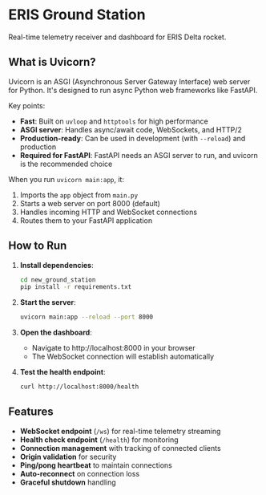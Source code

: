 # ERIS Ground Station

Real-time telemetry receiver and dashboard for ERIS Delta rocket.

## What is Uvicorn?

Uvicorn is an ASGI (Asynchronous Server Gateway Interface) web server for Python. It's designed to run async Python web frameworks like FastAPI.

Key points:
- **Fast**: Built on `uvloop` and `httptools` for high performance
- **ASGI server**: Handles async/await code, WebSockets, and HTTP/2
- **Production-ready**: Can be used in development (with `--reload`) and production
- **Required for FastAPI**: FastAPI needs an ASGI server to run, and uvicorn is the recommended choice

When you run `uvicorn main:app`, it:
1. Imports the `app` object from `main.py`
2. Starts a web server on port 8000 (default)
3. Handles incoming HTTP and WebSocket connections
4. Routes them to your FastAPI application

## How to Run

1. **Install dependencies**:
   ```bash
   cd new_ground_station
   pip install -r requirements.txt
   ```

2. **Start the server**:
   ```bash
   uvicorn main:app --reload --port 8000
   ```

3. **Open the dashboard**:
   - Navigate to http://localhost:8000 in your browser
   - The WebSocket connection will establish automatically

4. **Test the health endpoint**:
   ```bash
   curl http://localhost:8000/health
   ```

## Features

- **WebSocket endpoint** (`/ws`) for real-time telemetry streaming
- **Health check endpoint** (`/health`) for monitoring
- **Connection management** with tracking of connected clients
- **Origin validation** for security
- **Ping/pong heartbeat** to maintain connections
- **Auto-reconnect** on connection loss
- **Graceful shutdown** handling

